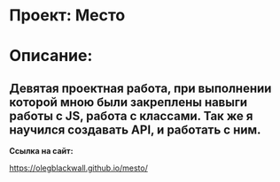 # Проект: Место

# Описание:

Девятая проектная работа, при выполнении которой мною были закреплены навыги работы с JS, работа с классами. Так же я научился создавать API, и работать с ним.
---------------------------------

**Ссылка на сайт:**

https://olegblackwall.github.io/mesto/